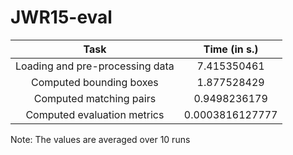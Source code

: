 # JWR15-eval

|               Task              |   Time (in s.)  |
|:-------------------------------:|:---------------:|
| Loading and pre-processing data |     7.415350461 |
| Computed bounding boxes         |     1.877528429 |
| Computed matching pairs         |    0.9498236179 |
| Computed evaluation metrics     | 0.0003816127777 |

Note: The values are averaged over 10 runs

